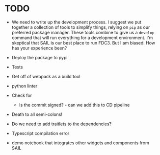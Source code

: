 # TODO

- We need to write up the development process. I suggest we put together a collection of tools to simplify things, relying on `pip` as our preferred package manager. These tools combine to give us a `develop` command that will run everything for a development environment. I'm skeptical that SAIL is our best place to run FDC3. But I am biased. How has your experience been?

- Deploy the package to pypi

- Tests

- Get off of webpack as a build tool

- python linter

- Check for

  - Is the commit signed? - can we add this to CD pipeline

- Death to all semi-colons!

- Do we need to add traitlets to the dependencies?

- Typescript compilation error

- demo notebook that integrates other widgets and components from SAIL